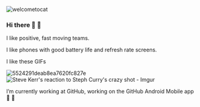 ![welcometocat](https://user-images.githubusercontent.com/3252375/145449278-97c54a96-dc78-406c-9e5b-66166b440026.png)
### Hi there 👋 🦄

I like positive, fast moving teams. 

I like phones with good battery life and refresh rate screens.

I like these GIFs

![5524291deab8ea7620fc827e](https://user-images.githubusercontent.com/3252375/145449460-77594a4e-a141-4f8c-b347-acbcba4b15a0.gif)
![Steve Kerr's reaction to Steph Curry's crazy shot  - Imgur](https://user-images.githubusercontent.com/3252375/145449080-e22a7c19-9778-46b6-9b72-6f93f2379d10.gif)

I’m currently working at GitHub, working on the GitHub Android Mobile app 🐙 📱
